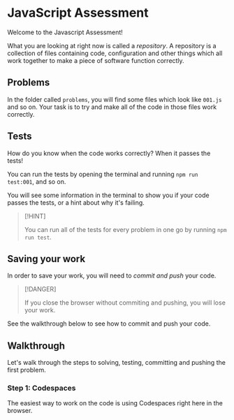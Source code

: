 # JavaScript Assessment

Welcome to the Javascript Assessment!

What you are looking at right now is called a _repository_. A repository is a
collection of files containing code, configuration and other things which all
work together to make a piece of software function correctly.

## Problems

In the folder called `problems`, you will find some files which look like
`001.js` and so on. Your task is to try and make all of the code in those files
work correctly.

## Tests

How do you know when the code works correctly? When it passes the tests!

You can run the tests by opening the terminal and running `npm run test:001`,
and so on.

You will see some information in the terminal to show you if your code passes
the tests, or a hint about why it's failing.

> [!HINT]
>
> You can run all of the tests for every problem in one go by running
> `npm run test`.

## Saving your work

In order to save your work, you will need to _commit and push_ your code.

> [!DANGER]
>
> If you close the browser without commiting and pushing, you will lose your
> work.

See the walkthrough below to see how to commit and push your code.

## Walkthrough

Let's walk through the steps to solving, testing, committing and pushing the
first problem.

### Step 1: Codespaces

The easiest way to work on the code is using Codespaces right here in the
browser.
